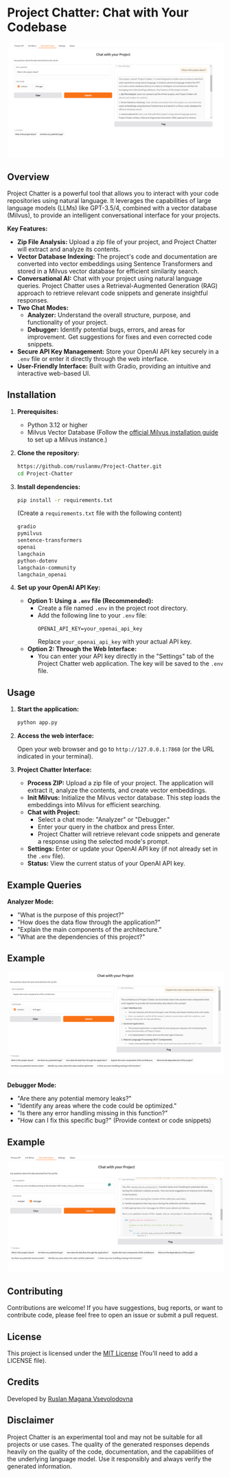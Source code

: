 # Project Chatter: Chat with Your Codebase
![](assets/2025-01-09-12-42-47.png)
## Overview

Project Chatter is a powerful tool that allows you to interact with your code repositories using natural language. It leverages the capabilities of large language models (LLMs) like GPT-3.5/4, combined with a vector database (Milvus), to provide an intelligent conversational interface for your projects.

**Key Features:**

*   **Zip File Analysis:** Upload a zip file of your project, and Project Chatter will extract and analyze its contents.
*   **Vector Database Indexing:** The project's code and documentation are converted into vector embeddings using Sentence Transformers and stored in a Milvus vector database for efficient similarity search.
*   **Conversational AI:** Chat with your project using natural language queries. Project Chatter uses a Retrieval-Augmented Generation (RAG) approach to retrieve relevant code snippets and generate insightful responses.
*   **Two Chat Modes:**
    *   **Analyzer:** Understand the overall structure, purpose, and functionality of your project.
    *   **Debugger:** Identify potential bugs, errors, and areas for improvement. Get suggestions for fixes and even corrected code snippets.
*   **Secure API Key Management:** Store your OpenAI API key securely in a `.env` file or enter it directly through the web interface.
*   **User-Friendly Interface:** Built with Gradio, providing an intuitive and interactive web-based UI.

## Installation

1.  **Prerequisites:**
    *   Python 3.12 or higher
    *   Milvus Vector Database (Follow the [official Milvus installation guide](https://milvus.io/docs/install_standalone-docker.md) to set up a Milvus instance.)

2.  **Clone the repository:**

    ```bash
    https://github.com/ruslanmv/Project-Chatter.git
    cd Project-Chatter
    ```

3.  **Install dependencies:**

    ```bash
    pip install -r requirements.txt
    ```

    (Create a `requirements.txt` file with the following content)

    ```
    gradio
    pymilvus
    sentence-transformers
    openai
    langchain
    python-dotenv
    langchain-community
    langchain_openai
    ```

4.  **Set up your OpenAI API Key:**

    *   **Option 1: Using a `.env` file (Recommended):**
        *   Create a file named `.env` in the project root directory.
        *   Add the following line to your `.env` file:
            ```
            OPENAI_API_KEY=your_openai_api_key
            ```
            Replace `your_openai_api_key` with your actual API key.
    *   **Option 2: Through the Web Interface:**
        *   You can enter your API key directly in the "Settings" tab of the Project Chatter web application. The key will be saved to the `.env` file.

## Usage

1.  **Start the application:**

    ```bash
    python app.py
    ```

2.  **Access the web interface:**

    Open your web browser and go to `http://127.0.0.1:7860` (or the URL indicated in your terminal).

3.  **Project Chatter Interface:**

    *   **Process ZIP:** Upload a zip file of your project. The application will extract it, analyze the contents, and create vector embeddings.
    *   **Init Milvus:** Initialize the Milvus vector database. This step loads the embeddings into Milvus for efficient searching.
    *   **Chat with Project:**
        *   Select a chat mode: "Analyzer" or "Debugger."
        *   Enter your query in the chatbox and press Enter.
        *   Project Chatter will retrieve relevant code snippets and generate a response using the selected mode's prompt.
    *   **Settings:** Enter or update your OpenAI API key (if not already set in the `.env` file).
    *   **Status:** View the current status of your OpenAI API key.

## Example Queries

**Analyzer Mode:**

*   "What is the purpose of this project?"
*   "How does the data flow through the application?"
*   "Explain the main components of the architecture."
*   "What are the dependencies of this project?"

## Example
![](assets/2025-01-09-12-49-12.png)


**Debugger Mode:**

*   "Are there any potential memory leaks?"
*   "Identify any areas where the code could be optimized."
*   "Is there any error handling missing in this function?"
*   "How can I fix this specific bug?" (Provide context or code snippets)


## Example

![](assets/2025-01-09-12-50-43.png)
## Contributing

Contributions are welcome! If you have suggestions, bug reports, or want to contribute code, please feel free to open an issue or submit a pull request.

## License

This project is licensed under the [MIT License](LICENSE) (You'll need to add a LICENSE file).

## Credits

Developed by [Ruslan Magana Vsevolodovna](https://ruslanmv.com/)

## Disclaimer

Project Chatter is an experimental tool and may not be suitable for all projects or use cases. The quality of the generated responses depends heavily on the quality of the code, documentation, and the capabilities of the underlying language model. Use it responsibly and always verify the generated information.